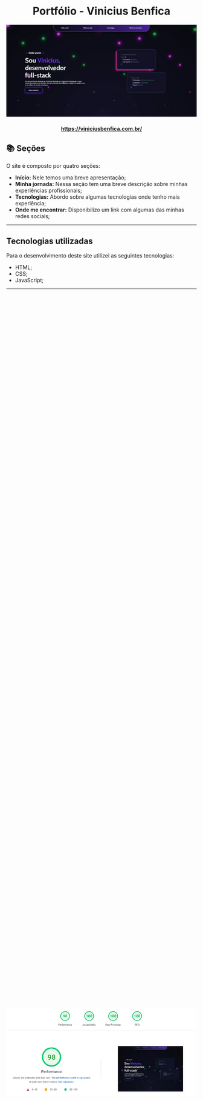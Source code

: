 <h1 align="center">Portfólio - Vinicius Benfica</h1>

![Resultado final do projeto](img/preview.webp)

<h4 align="center"><a href="https://viniciusbenfica.com.br/">https://viniciusbenfica.com.br/</a></h4>

## 📚 Seções

O site é composto por quatro seções:

- **Início:** Nele temos uma breve apresentação;
- **Minha jornada:** Nessa seção tem uma breve descrição sobre minhas experiências profissionais;
- **Tecnologias:** Abordo sobre algumas tecnologias onde tenho mais experiência;
- **Onde me encontrar:** Disponibilizo um link com algumas das minhas redes sociais;

---

## Tecnologias utilizadas

Para o desenvolvimento deste site utilizei as seguintes tecnologias:

- HTML;
- CSS;
- JavaScript;

---

<div style="display: flex; justify-content: center; align-items: center; height: 100vh;">
  <img src="img/performance.webp" alt="Boas práticas" style="max-width: 100%; max-height: 100%; object-fit: contain;">
</div>
